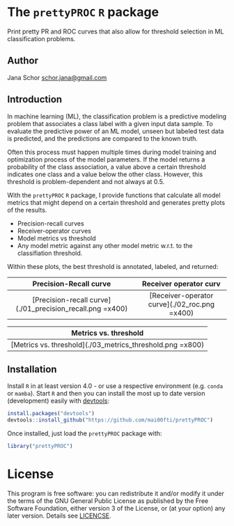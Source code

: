 # The `prettyPROC` `R` package

Print pretty PR and ROC curves that also allow for threshold selection in ML classification problems.

## Author

Jana Schor [schor.jana@gmail.com](schor.jana@gmail.com)

## Introduction

In machine learning (ML), the classification problem is a predictive modeling problem that associates a class label with
a given input data sample. To evaluate the predictive power of an ML model, unseen but labeled test data is predicted,
and the predictions are compared to the known truth.

Often this process must happen multiple times during model training and optimization process of the model parameters. If
the model returns a probability of the class association, a value above a certain threshold indicates one class and a
value below the other class. However, this threshold is problem-dependent and not always at 0.5.

With the `prettyPROC` `R` package, I provide functions that calculate all model metrics that might depend on a certain
threshold and generates pretty plots of the results.

* Precision-recall curves
* Receiver-operator curves
* Model metrics vs threshold
* Any model metric against any other model metric w.r.t. to the classifiation threshold.

Within these plots, the best threshold is annotated, labeled, and returned:

|                  Precision-Recall curve                   |             Receiver operator curv            |
|:---------------------------------------------------------:|:---------------------------------------------:|
| [Precision-recall curve](./01_precision_recall.png =x400) | [Receiver-operator curve](./02_roc.png =x400) |

|                  Metrics vs. threshold                    |
|:---------------------------------------------------------:|
| [Metrics vs. threshold](./03_metrics_threshold.png =x800) |


## Installation

Install `R` in at least version 4.0 - or use a respective environment (e.g. `conda` or `mamba`). Start `R` and then you
can install the most up to date version (development) easily with
[devtools](https://github.com/hadley/devtools):

```R
install.packages("devtools")
devtools::install_github("https://github.com/mai00fti/prettyPROC")
```

Once installed, just load the `prettyPROC` package with:

```R
library("prettyPROC")
```

# License

This program is free software: you can redistribute it and/or modify it under the terms of the GNU General Public
License as published by the Free Software Foundation, either version 3 of the License, or (at your option) any later
version. Details see [LICENCSE](https://github.com/mai00fti/prettyPROC/LICENSE).
